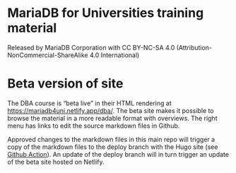 # MariaDB for Universities training material 
Released by MariaDB Corporation with CC BY-NC-SA 4.0 (Attribution-NonCommercial-ShareAlike 4.0 International)

# Beta version of site

The DBA course is “beta live” in their HTML rendering at https://mariadb4uni.netlify.app/dba/. The beta site makes it possible to browse the material in a more readable format with overviews. The right menu has links to edit the source markdown files in Github.

Approved changes to the markdown files in this main repo will trigger a copy of the markdown files to the deploy branch with the Hugo site (see [Github Action](https://github.com/MariaDB/mariadb-for-universities/actions/workflows/copy-dba-content.yml)). An update of the deploy branch will in turn trigger an update of the beta site hosted on Netlify. 
